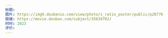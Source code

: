 ```yaml
---
标题: 
图片: https://img9.doubanio.com/view/photo/s_ratio_poster/public/p2877602915.webp
链接: https://movie.douban.com/subject/35639782/
时时: 2023
评价:
---
```


